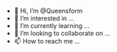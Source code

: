 - 👋 Hi, I’m @Queensform
- 👀 I’m interested in ...
- 🌱 I’m currently learning ...
- 💞️ I’m looking to collaborate on ...
- 📫 How to reach me ...

<!---
Queensform/Queensform is a ✨ special ✨ repository because its `README.md` (this file) appears on your GitHub profile.
You can click the Preview link to take a look at your changes.
--->
